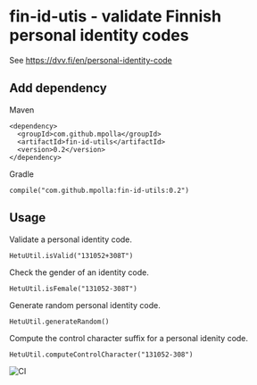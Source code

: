 fin-id-utis - validate Finnish personal identity codes
======================================================

See https://dvv.fi/en/personal-identity-code


## Add dependency

Maven

    <dependency>
      <groupId>com.github.mpolla</groupId>
      <artifactId>fin-id-utils</artifactId>
      <version>0.2</version>
    </dependency>

Gradle

    compile("com.github.mpolla:fin-id-utils:0.2")

## Usage

Validate a personal identity code.

    HetuUtil.isValid("131052+308T")

Check the gender of an identity code.

    HetuUtil.isFemale("131052-308T")

Generate random personal identity code.

    HetuUtil.generateRandom()
    
Compute the control character suffix for a personal idenity code.

    HetuUtil.computeControlCharacter("131052-308")

![CI](https://github.com/mpolla/fin-id-utils/workflows/CI/badge.svg)

